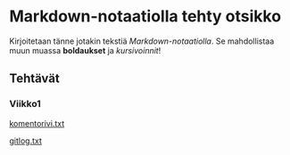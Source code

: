 # Markdown-notaatiolla tehty otsikko

Kirjoitetaan tänne jotakin tekstiä *Markdown-notaatiolla*.
Se mahdollistaa muun muassa **boldaukset** ja *kursivoinnit*!

## Tehtävät
### Viikko1
[komentorivi.txt](https://github.com/villekov1/otm-harjoitustyo/blob/master/laskarit/viikko1/komentorivi.txt)

[gitlog.txt](https://github.com/villekov1/otm-harjoitustyo/blob/master/laskarit/viikko1/gitlog.txt)
